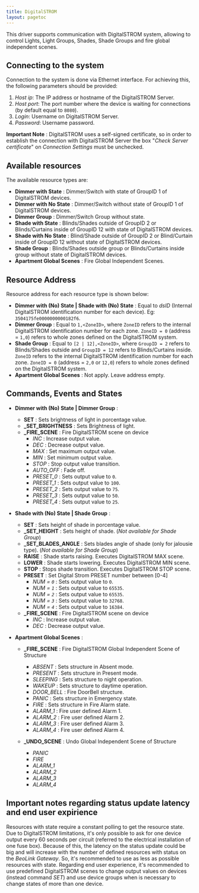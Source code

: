 ```yaml
---
title: DigitalSTROM
layout: pagetoc
---
```


This driver supports communication with DigitalSTROM system, allowing to control Lights, Light Groups, Shades, Shade Groups and fire global independent scenes.

Connecting to the system
--------------------------------

Connection to the system is done via Ethernet interface. For
achieving this, the following parameters should be provided:

 1. *Host ip*: The IP address or hostname of the DigitalSTROM Server.
 2. *Host port*: The port number where the device is waiting for
connections (by default equal to ```8080```).
 3. *Login*: Username on DigitalSTROM Server.
 4. *Password*: Username password.

**Important Note** : DigitalSTROM uses a self-signed certificate, so in order to establish the connection with DigitalSTROM Server 
the box "*Check Server certificate*" on *Connection Settings* must be unchecked. 

Available resources
--------------------------------

The available resource types are:

* **Dimmer with State** : Dimmer/Switch with state of GroupID 1 of DigitalSTROM devices.
* **Dimmer with No State** : Dimmer/Switch without state of GroupID 1 of DigitalSTROM devices.
* **Dimmer Group** : Dimmer/Switch Group without state.
* **Shade with State** : Blinds/Shades outside of GroupID 2 or Blinds/Curtains inside of GroupID 12 with state of DigitalSTROM devices.
* **Shade with No State** : Blind/Shade outside of GroupID 2 or Blind/Curtain inside of GroupID 12 without state of DigitalSTROM devices.
* **Shade Group** : Blinds/Shades outside group or Blinds/Curtains inside group without state of DigitalSTROM devices.
* **Apartment Global Scenes** : Fire Global Independent Scenes.

Resource Address
-------------------

Resource address for each resource type is shown below: 

* **Dimmer with (No) State | Shade with (No) State** : Equal to *dsID* (Internal DigitalSTROM identification number for each device). Eg: `3504175fe0000000000182f6`.
* **Dimmer Group** : Equal to `1,<ZoneID>`, where `ZoneID` refers to the internal DigitalSTROM identification number for each zone. `ZoneID = 0` (address = `1,0`) refers to whole zones defined on the DigitalSTROM system.
* **Shade Group** : Equal to `[2 | 12],<ZoneID>`, where `GroupID = 2` refers to Blinds/Shades outside and `GroupID = 12` refers to Blinds/Curtains inside. `ZoneID` refers to the internal DigitalSTROM identification number for each zone. `ZoneID = 0` (address = `2,0` or `12,0`) refers to whole zones defined on the DigitalSTROM system.
* **Apartment Global Scenes** : Not apply. Leave address empty.

Commands, Events and States
-------------------------------

+ **Dimmer with (No) State | Dimmer Group** :
    - **SET** : Sets brightness of light in porcentage value.
    - **\_SET\_BRIGHTNESS** : Sets Brightness of light.
    - **\_FIRE\_SCENE** : Fire DigitalSTROM scene on device
        - *INC* : Increase output value.
        - *DEC* : Decrease output value.
        - *MAX* : Set maximum output value. 
        - *MIN* : Set minimum output value. 
        - *STOP* : Stop output value transition. 
        - *AUTO_OFF* : Fade off.
        - *PRESET\_0* : Sets output value to `0`.
        - *PRESET\_1* : Sets output value to `100`.
        - *PRESET\_2* : Sets output value to `75`.
        - *PRESET\_3* : Sets output value to `50`.
        - *PRESET\_4* : Sets output value to `25`.

+ **Shade with (No) State | Shade Group** :
    - **SET** : Sets height of shade in porcentage value.
    - **\_SET\_HEIGHT** : Sets height of shade. (*Not available for Shade Group*)
    - **\_SET\_BLADES\_ANGLE** : Sets blades angle of shade (only for jalousie type). (*Not available for Shade Group*)
    - **RAISE** : Shade starts raising. Executes DigitalSTROM MAX scene.
    - **LOWER** : Shade starts lowering. Executes DigitalSTROM MIN scene.
    - **STOP** : Stops shade transition. Executes DigitalSTROM STOP scene.
    - **PRESET** : Set Digital Strom PRESET number between [0-4]
        - *NUM = `0`* : Sets output value to `0`.
        - *NUM = `1`* : Sets output value to `65535`.
        - *NUM = `2`* : Sets output value to `65535`.
        - *NUM = `3`* : Sets output value to `32768`.
        - *NUM = `4`* : Sets output value to `16384`.
    - **\_FIRE\_SCENE** : Fire DigitalSTROM scene on device
        - *INC* : Increase output value.
        - *DEC* : Decrease output value.

+ **Apartment Global Scenes** : 
    - **\_FIRE\_SCENE** : Fire DigitalSTROM Global Independent Scene of Structure
        - *ABSENT* : Sets structure in Absent mode.
        - *PRESENT* : Sets structure in Present mode.
        - *SLEEPING* : Sets structure to night operation.
        - *WAKEUP* :  Sets structure to daytime operation.
        - *DOOR_BELL* : Fire DoorBell structure.
        - *PANIC* : Sets structure in Emergency state.
        - *FIRE* : Sets structure in Fire Alarm state.
        - *ALARM_1* : Fire user defined Alarm 1.
        - *ALARM_2* : Fire user defined Alarm 2.
        - *ALARM_3* : Fire user defined Alarm 3.
        - *ALARM_4* : Fire user defined Alarm 4.
        
    - **\_UNDO\_SCENE** : Undo Global Independent Scene of Structure
        - *PANIC*
        - *FIRE*
        - *ALARM_1*
        - *ALARM_2*
        - *ALARM_3*
        - *ALARM_4*

Important notes regarding status update latency and end user expirience
-------------------------------------------------------------------------

Resources with state require a constant polling to get the resource state. Due to DigitalSTROM limitations, it's only possible to ask for one device output every 60 seconds per circuit (referred to the electrical installation of one fuse box). Because of this, the latency on the status update could be big and will increase with the number of defined resources with status on the *BeoLink Gateway*. So, it's recommended to use as less as possible resources with state. Regarding end user experience, it's recommended to use predefined DigitalSTROM scenes to change output values on devices (instead command *SET*) and use device groups when is necessary to change states of more than one device.
